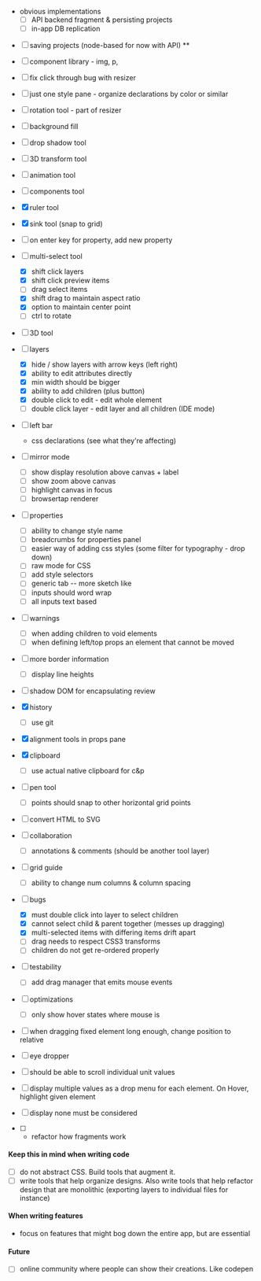 - obvious implementations
  - [ ] API backend fragment & persisting projects
  - [ ] in-app DB replication

- [ ] saving projects (node-based for now with API) **
- [ ] component library - img, p,
- [ ] fix click through bug with resizer

- [ ] just one style pane - organize declarations by color or similar

- [ ] rotation tool - part of resizer
- [ ] background fill
- [ ] drop shadow tool
- [ ] 3D transform tool
- [ ] animation tool
- [ ] components tool
- [x] ruler tool
- [x] sink tool (snap to grid)
- [ ] on enter key for property, add new property

- [ ] multi-select tool
  - [x] shift click layers
  - [x] shift click preview items
  - [ ] drag select items
  - [x] shift drag to maintain aspect ratio
  - [x] option to maintain center point
  - [ ] ctrl to rotate

- [ ] 3D tool

- [ ] layers
  - [x] hide / show layers with arrow keys (left right)
  - [x] ability to edit attributes directly
  - [x] min width should be bigger
  - [x] ability to add children (plus button)
  - [x] double click to edit - edit whole element
  - [ ] double click layer - edit layer and all children (IDE mode)

- [ ] left bar
  - css declarations (see what they're affecting)

- [ ] mirror mode
  - [ ] show display resolution above canvas + label
  - [ ] show zoom above canvas
  - [ ] highlight canvas in focus
  - [ ] browsertap renderer

- [ ] properties
  - [ ] ability to change style name
  - [ ] breadcrumbs for properties panel
  - [ ] easier way of adding css styles (some filter for typography - drop down)
  - [ ] raw mode for CSS
  - [ ] add style selectors
  - [ ] generic tab -- more sketch like
  - [ ] inputs should word wrap
  - [ ] all inputs text based

- [ ] warnings
  - [ ] when adding children to void elements
  - [ ] when defining left/top props an element that cannot be moved

- [ ] more border information
  - [ ] display line heights

- [ ] shadow DOM for encapsulating review

- [x] history
  - [ ] use git

- [x] alignment tools in props pane

- [x] clipboard
  - [ ] use actual native clipboard for c&p

- [ ] pen tool
  - [ ] points should snap to other horizontal grid points

- [ ] convert HTML to SVG

- [ ] collaboration
  - [ ] annotations & comments (should be another tool layer)

- [ ] grid guide
  - [ ] ability to change num columns & column spacing

- [ ] bugs
  - [x] must double click into layer to select children
  - [x] cannot select child & parent together (messes up dragging)
  - [x] multi-selected items with differing items drift apart
  - [ ] drag needs to respect CSS3 transforms
  - [ ] children do not get re-ordered properly

- [ ] testability
  - [ ] add drag manager that emits mouse events

- [ ] optimizations
  - [ ] only show hover states where mouse is

- [ ] when dragging fixed element long enough, change position to relative
- [ ] eye dropper
- [ ] should be able to scroll individual unit values
- [ ] display multiple values as a drop menu for each element. On Hover, highlight given element
- [ ] display none must be considered

- [ ] - refactor how fragments work

#### Keep this in mind when writing code

- [ ] do not abstract CSS. Build tools that augment it.
- [ ] write tools that help organize designs. Also write tools that help refactor design that are monolithic (exporting layers to individual files for instance)

#### When writing features

- focus on features that might bog down the entire app, but are essential

#### Future

- [ ] online community where people can show their creations. Like codepen
